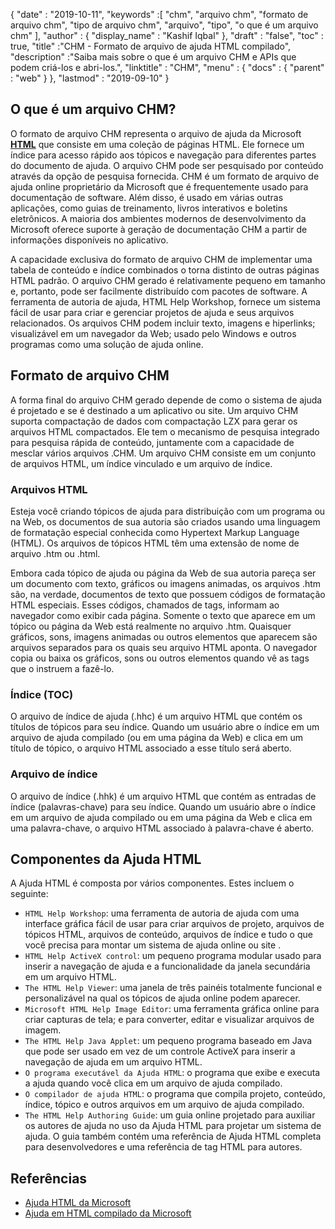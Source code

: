 {
  "date" : "2019-10-11",
  "keywords" :[ "chm", "arquivo chm", "formato de arquivo chm", "tipo de arquivo chm", "arquivo", "tipo", "o que é um arquivo chm" ],
  "author" : {
    "display_name" : "Kashif Iqbal"
},
  "draft" : "false",
  "toc" : true,
  "title" :"CHM - Formato de arquivo de ajuda HTML compilado",
  "description" :"Saiba mais sobre o que é um arquivo CHM e APIs que podem criá-los e abri-los.",
  "linktitle" : "CHM",
  "menu" : {
    "docs" : {
      "parent" : "web"
}
},
  "lastmod" : "2019-09-10"
}

## O que é um arquivo CHM?

O formato de arquivo CHM representa o arquivo de ajuda da Microsoft **[HTML](/pt/web/html/)** que consiste em uma coleção de páginas HTML. Ele fornece um índice para acesso rápido aos tópicos e navegação para diferentes partes do documento de ajuda. O arquivo CHM pode ser pesquisado por conteúdo através da opção de pesquisa fornecida. CHM é um formato de arquivo de ajuda online proprietário da Microsoft que é frequentemente usado para documentação de software. Além disso, é usado em várias outras aplicações, como guias de treinamento, livros interativos e boletins eletrônicos. A maioria dos ambientes modernos de desenvolvimento da Microsoft oferece suporte à geração de documentação CHM a partir de informações disponíveis no aplicativo.

A capacidade exclusiva do formato de arquivo CHM de implementar uma tabela de conteúdo e índice combinados o torna distinto de outras páginas HTML padrão. O arquivo CHM gerado é relativamente pequeno em tamanho e, portanto, pode ser facilmente distribuído com pacotes de software. A ferramenta de autoria de ajuda, HTML Help Workshop, fornece um sistema fácil de usar para criar e gerenciar projetos de ajuda e seus arquivos relacionados. Os arquivos CHM podem incluir texto, imagens e hiperlinks; visualizável em um navegador da Web; usado pelo Windows e outros programas como uma solução de ajuda online.

## Formato de arquivo CHM

A forma final do arquivo CHM gerado depende de como o sistema de ajuda é projetado e se é destinado a um aplicativo ou site. Um arquivo CHM suporta compactação de dados com compactação LZX para gerar os arquivos HTML compactados. Ele tem o mecanismo de pesquisa integrado para pesquisa rápida de conteúdo, juntamente com a capacidade de mesclar vários arquivos .CHM. Um arquivo CHM consiste em um conjunto de arquivos HTML, um índice vinculado e um arquivo de índice.

### Arquivos HTML

Esteja você criando tópicos de ajuda para distribuição com um programa ou na Web, os documentos de sua autoria são criados usando uma linguagem de formatação especial conhecida como Hypertext Markup Language (HTML). Os arquivos de tópicos HTML têm uma extensão de nome de arquivo .htm ou .html.

Embora cada tópico de ajuda ou página da Web de sua autoria pareça ser um documento com texto, gráficos ou imagens animadas, os arquivos .htm são, na verdade, documentos de texto que possuem códigos de formatação HTML especiais. Esses códigos, chamados de tags, informam ao navegador como exibir cada página. Somente o texto que aparece em um tópico ou página da Web está realmente no arquivo .htm. Quaisquer gráficos, sons, imagens animadas ou outros elementos que aparecem são arquivos separados para os quais seu arquivo HTML aponta. O navegador copia ou baixa os gráficos, sons ou outros elementos quando vê as tags que o instruem a fazê-lo.

### Índice (TOC)
O arquivo de índice de ajuda (.hhc) é um arquivo HTML que contém os títulos de tópicos para seu índice. Quando um usuário abre o índice em um arquivo de ajuda compilado (ou em uma página da Web) e clica em um título de tópico, o arquivo HTML associado a esse título será aberto.

### Arquivo de índice
O arquivo de índice (.hhk) é um arquivo HTML que contém as entradas de índice (palavras-chave) para seu índice. Quando um usuário abre o índice em um arquivo de ajuda compilado ou em uma página da Web e clica em uma palavra-chave, o arquivo HTML associado à palavra-chave é aberto.

## Componentes da Ajuda HTML

A Ajuda HTML é composta por vários componentes. Estes incluem o seguinte:

* `HTML Help Workshop`: uma ferramenta de autoria de ajuda com uma interface gráfica fácil de usar para criar arquivos de projeto, arquivos de tópicos HTML, arquivos de conteúdo, arquivos de índice e tudo o que você precisa para montar um sistema de ajuda online ou site .
* `HTML Help ActiveX control`: um pequeno programa modular usado para inserir a navegação de ajuda e a funcionalidade da janela secundária em um arquivo HTML.
* `The HTML Help Viewer`: uma janela de três painéis totalmente funcional e personalizável na qual os tópicos de ajuda online podem aparecer.
* `Microsoft HTML Help Image Editor`: uma ferramenta gráfica online para criar capturas de tela; e para converter, editar e visualizar arquivos de imagem.
* `The HTML Help Java Applet`: um pequeno programa baseado em Java que pode ser usado em vez de um controle ActiveX para inserir a navegação de ajuda em um arquivo HTML.
* `O programa executável da Ajuda HTML`: o programa que exibe e executa a ajuda quando você clica em um arquivo de ajuda compilado.
* `O compilador de ajuda HTML`: o programa que compila projeto, conteúdo, índice, tópico e outros arquivos em um arquivo de ajuda compilado.
* `The HTML Help Authoring Guide`: um guia online projetado para auxiliar os autores de ajuda no uso da Ajuda HTML para projetar um sistema de ajuda. O guia também contém uma referência de Ajuda HTML completa para desenvolvedores e uma referência de tag HTML para autores.

## Referências

* [Ajuda HTML da Microsoft](https://learn.microsoft.com/en-us/previous-versions/windows/desktop/htmlhelp/microsoft-html-help-1-4-sdk)
* [Ajuda em HTML compilado da Microsoft](https://en.wikipedia.org/wiki/Microsoft_Compiled_HTML_Help)

